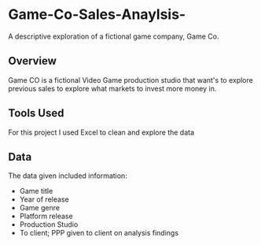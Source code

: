 # Game-Co-Sales-Anaylsis-
A descriptive exploration of a fictional game company, Game Co.
## Overview
Game CO is a fictional Video Game production studio that want's to explore previous sales to explore what markets to invest more money in.
## Tools Used
For this project I used Excel to clean and explore the data
## Data
The data given included information:
* Game title
* Year of release
* Game genre
* Platform release
* Production Studio
* To client; PPP given to client on analysis findings 
